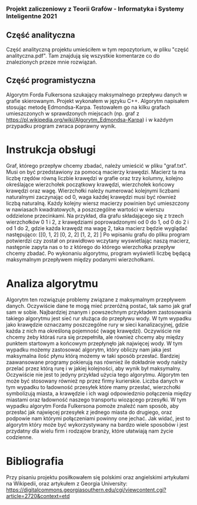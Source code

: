 ### Projekt zaliczeniowy z Teorii Grafów - Informatyka i Systemy Inteligentne 2021

## Część analityczna
Część analityczną projektu umieściłem w tym repozytorium, w pliku "część analityczna.pdf". Tam znajdują się wszystkie komentarze co do znalezionych przeze mnie rozwiązań.

## Część programistyczna
Algorytm Forda Fulkersona szukający maksymalnego przepływu danych w grafie skierowanym.
Projekt wykonałem w języku C++. Algorytm napisałem stosując metodę Edmondsa-Karpa. Testowałem go na kilku grafach umieszczonych w sprawdzonych miejscach (np. graf z https://pl.wikipedia.org/wiki/Algorytm_Edmondsa-Karpa) i w każdym przypadku program zwraca poprawny wynik.

# Instrukcja obsługi
Graf, którego przepływ chcemy zbadać, należy umieścić w pliku "graf.txt". Musi on być przedstawiony za pomocą macierzy krawędzi. Macierz ta ma liczbę rzędów równą liczbie
krawędzi w grafie oraz trzy kolumny, kolejno określające wierzchołek początkowy krawędzi, wierzchołek końcowy krawędzi oraz wagę. Wierzchołki należy numerować kolejnymi liczbami naturalnymi zaczynając od 0, waga każdej krawędzi musi być również liczbą naturalną. Każdy kolejny wiersz macierzy powinien być umieszczony w nawiasach kwadratowych, a poszczególne wartości w wierszu oddzielone przecinkami. Na przykład, dla grafu składającego się z trzech wierzchołków 0 1 i 2, z krawędziami poprowadzonymi od 0 do 1, od 0 do 2 i od 1 do 2, gdzie każda krawędź ma wagę 2, taka macierz będzie wyglądać następująco:
[[0, 1, 2]
[0, 2, 2]
[1, 2, 2]
]
Po wpisaniu grafu do pliku program potwierdzi czy został on prawidłowo wczytany wyswietlając naszą macierz, następnie zapyta nas o to z którego do którego wierzchołka przepływ
chcemy zbadać. Po wykonaniu algorytmu, program wyświetli liczbę będącą maksymalnym przepływem między podanymi wierzchołkami.

# Analiza algorytmu
Algorytm ten rozwiązuje problemy związane z maksymalnym przepływem danych. Oczywiście dane te mogą mieć przeróżną postać, tak samo jak graf sam w sobie. Najbardziej znanym i powszechnym przykładem zastosowania takiego algorytmu jest sieć rur służąca do przepływu wody. W tym wypadku jako krawędzie oznaczamy poszczególne rury w sieci kanalizacyjnej, gdzie każda z nich ma określoną pojemność (wagę krawędzi). 
Oczywiście nie chcemy żeby któraś rura się przepełniła, ale również chcemy aby między punktem startowym a końcowym przepłynęło jak najwięcej wody. W tym wypadku możemy zastosować algorytm, który obliczy nam jaka jest maksymalna ilość płynu którą możemy w taki sposób przesłać. Bardziej zaawansowane programy pokierują nas również ile dokładnie wody należy przelać przez którą rurę i w jakiej kolejności, aby wynik był maksymalny. 
Oczywiście nie jest to jedyny przykład użycia tego algorytmu. Algorytm ten może być stosowany również np przez firmy kurierskie. Liczba danych w tym wypadku to ładowność przesyłek które mamy przesłać, wierzchołki symbolizują miasta, a krawędzie i ich wagi odpowiedznio połączenia między miastami oraz ładowność naszego transportu wiozącego przesyłki. W tym wypadku algorytm Forda Fulkersona pomoże znaleźć nam sposób, aby przesłać jak najwięcej przesyłek z jednego miasta do drugiego, oraz podpowie nam którymi połączeniami powinny one jechać. 
Jak widać, jest to algorytm który może być wykorzystywany na bardzo wiele sposobów i jest przydatny dla wielu firm i rodzajów branży, które ułatwiają nam życie codzienne.

# Bibliografia
Przy pisaniu projektu posiłkowałem się polskimi oraz angielskimi artykułami na Wikipedii, oraz artykułem z Georgia University:
https://digitalcommons.georgiasouthern.edu/cgi/viewcontent.cgi?article=2720&context=etd
